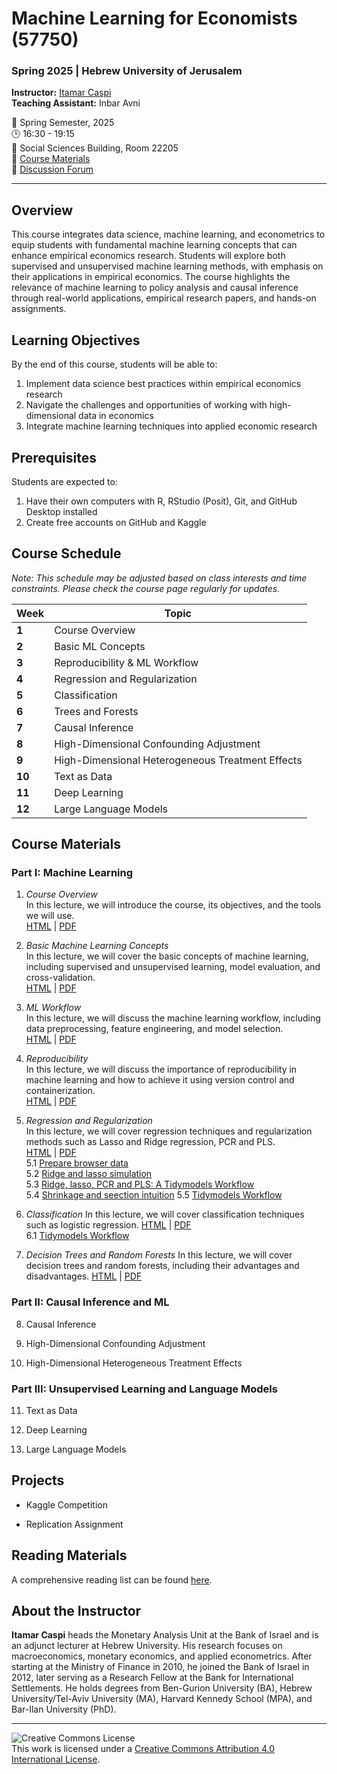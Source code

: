 # Machine Learning for Economists (57750)
### Spring 2025 | Hebrew University of Jerusalem

**Instructor:** [Itamar Caspi](https://itamarcaspi.rbind.io)  
**Teaching Assistant:** Inbar Avni

📅 Spring Semester, 2025  
🕒 16:30 - 19:15  
🏢 Social Sciences Building, Room 22205  
📝 [Course Materials](https://github.com/ml4econ/lecture-notes-2025)  
💬 [Discussion Forum](https://moodle.huji.ac.il/2024-25/course/view.php?id=2170)

---

## Overview

This course integrates data science, machine learning, and econometrics to equip students with fundamental machine learning concepts that can enhance empirical economics research. Students will explore both supervised and unsupervised machine learning methods, with emphasis on their applications in empirical economics. The course highlights the relevance of machine learning to policy analysis and causal inference through real-world applications, empirical research papers, and hands-on assignments.

## Learning Objectives

By the end of this course, students will be able to:

1. Implement data science best practices within empirical economics research
2. Navigate the challenges and opportunities of working with high-dimensional data in economics
3. Integrate machine learning techniques into applied economic research

## Prerequisites

Students are expected to:

1. Have their own computers with R, RStudio (Posit), Git, and GitHub Desktop installed
2. Create free accounts on GitHub and Kaggle

## Course Schedule

*Note: This schedule may be adjusted based on class interests and time constraints. Please check the course page regularly for updates.*

| Week | Topic |
|------|-------|
| **1** | Course Overview |
| **2** | Basic ML Concepts |
| **3** | Reproducibility & ML Workflow |
| **4** | Regression and Regularization |
| **5** | Classification |
| **6** | Trees and Forests |
| **7** | Causal Inference | 
| **8** | High-Dimensional Confounding Adjustment |
| **9** | High-Dimensional Heterogeneous Treatment Effects |
| **10** | Text as Data |
| **11** | Deep Learning
| **12** | Large Language Models |

## Course Materials

### Part I: Machine Learning

1. *Course Overview*  
In this lecture, we will introduce the course, its objectives, and the tools we will use.  
   [HTML](https://raw.githack.com/ml4econ/lecture-notes-2025/master/01-overview/01-overview.html) |
   [PDF](https://raw.githack.com/ml4econ/lecture-notes-2025/master/01-overview/01-overview.pdf)

2. *Basic Machine Learning Concepts*    
In this lecture, we will cover the basic concepts of machine learning, including supervised and unsupervised learning, model evaluation, and cross-validation.  
   [HTML](https://raw.githack.com/ml4econ/lecture-notes-2025/master/02-basic-ml-concepts/02-basic-ml-concepts.html) |
   [PDF](https://raw.githack.com/ml4econ/lecture-notes-2025/master/02-basic-ml-concepts/02-basic-ml-concepts.pdf)

3. *ML Workflow*  
In this lecture, we will discuss the machine learning workflow, including data preprocessing, feature engineering, and model selection.  
   [HTML](https://raw.githack.com/ml4econ/lecture-notes-2025/master/03-ml-workflow/03-ml-workflow.html) |
   [PDF](https://raw.githack.com/ml4econ/lecture-notes-2025/master/03-ml-workflow/03-ml-workflow.pdf)


4. *Reproducibility*  
In this lecture, we will discuss the importance of reproducibility in machine learning and how to achieve it using version control and containerization.  
   [HTML](https://raw.githack.com/ml4econ/lecture-notes-2025/master/04-reprod-vc/04-reprod-vc.html) |
   [PDF](https://raw.githack.com/ml4econ/lecture-notes-2025/master/04-reprod-vc/04-reprod-vc.pdf)                                     

5. *Regression and Regularization*  
In this lecture, we will cover regression techniques and regularization methods such as Lasso and Ridge regression, PCR and PLS.  
   [HTML](https://raw.githack.com/ml4econ/lecture-notes-2025/master/05-regression-regularization/05-regression-regularization.html) |
   [PDF](https://raw.githack.com/ml4econ/lecture-notes-2025/master/05-regression-regularization/05-regression-regularization.pdf)  
  5.1 [Prepare browser data](https://raw.githack.com/ml4econ/lecture-notes-2025/master/05-regression-regularization/05-prepare-browser-data.html)  
  5.2 [Ridge and lasso simulation](https://raw.githack.com/ml4econ/lecture-notes-2025/master/05-regression-regularization/05-simulations.html)  
  5.3 [Ridge, lasso, PCR and PLS: A Tidymodels Workflow](https://raw.githack.com/ml4econ/lecture-notes-2025/master/05-regression-regularization/05-tidymodels-workflow.html)  
  5.4 [Shrinkage and seection intuition](https://raw.githack.com/ml4econ/lecture-notes-2025/master/05-regression-regularization/05-shrinkage-selection-intuition.html)
  5.5 [Tidymodels Workflow](https://raw.githack.com/ml4econ/lecture-notes-2025/master/05-regression-regularization/05-tidymodels-workflow.html)
  
6. *Classification*
In this lecture, we will cover classification techniques such as logistic regression.
   [HTML](https://raw.githack.com/ml4econ/lecture-notes-2025/master/06-classification/06-classification.html) |
   [PDF](https://raw.githack.com/ml4econ/lecture-notes-2025/master/06-classification/06-classification.pdf)  
  6.1 [Tidymodels Workflow](https://raw.githack.com/ml4econ/lecture-notes-2025/master/06-classification/06-tidymodels-workflow-covid.html)  
  
7. *Decision Trees and Random Forests*
In this lecture, we will cover decision trees and random forests, including their advantages and disadvantages.
   [HTML](https://raw.githack.com/ml4econ/lecture-notes-2025/master/07-trees-forests/07-trees-forests.html) |
   [PDF](https://raw.githack.com/ml4econ/lecture-notes-2025/master/07-trees-forests/07-trees-forests.pdf)  
   
  
### Part II: Causal Inference and ML

8. Causal Inference

9. High-Dimensional Confounding Adjustment

10. High-Dimensional Heterogeneous Treatment Effects

### Part III: Unsupervised Learning and Language Models

11. Text as Data

12. Deep Learning

13. Large Language Models

## Projects

- Kaggle Competition

- Replication Assignment 

## Reading Materials

A comprehensive reading list can be found [here](https://github.com/ml4econ/lecture-notes-2025/blob/master/resources.md).

## About the Instructor

**Itamar Caspi** heads the Monetary Analysis Unit at the Bank of Israel and is an adjunct lecturer at Hebrew University. His research focuses on macroeconomics, monetary economics, and applied econometrics. After starting at the Ministry of Finance in 2010, he joined the Bank of Israel in 2012, later serving as a Research Fellow at the Bank for International Settlements. He holds degrees from Ben-Gurion University (BA), Hebrew University/Tel-Aviv University (MA), Harvard Kennedy School (MPA), and Bar-Ilan University (PhD).

---

![Creative Commons License](https://i.creativecommons.org/l/by/4.0/88x31.png)  
This work is licensed under a [Creative Commons Attribution 4.0 International License](https://creativecommons.org/licenses/by/4.0/).